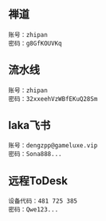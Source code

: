 ## 禅道
```
账号：zhipan
密码：g8GfKOUVKq
```

## 流水线
```
账号：zhipan
密码：32xxeehVzWBfEKuQ28Sm
```

## laka飞书
```
账号：dengzpp@gameluxe.vip
密码：Sona888...
```

## 远程ToDesk
```
设备代码：481 725 385
密码：Qwe123...
```
